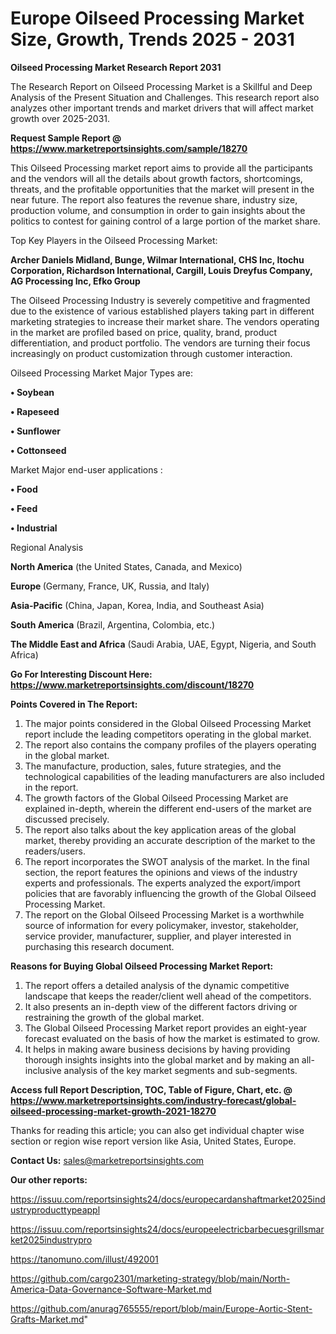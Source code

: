 # Europe Oilseed Processing Market Size, Growth, Trends 2025 - 2031

<strong>Oilseed Processing Market Research Report 2031</strong>

The Research Report on Oilseed Processing Market is a Skillful and Deep Analysis of the Present Situation and Challenges. This research report also analyzes other important trends and market drivers that will affect market growth over 2025-2031.

<strong>Request Sample Report @ <a href=https://www.marketreportsinsights.com/sample/18270>https://www.marketreportsinsights.com/sample/18270</a></strong>

This Oilseed Processing market report aims to provide all the participants and the vendors will all the details about growth factors, shortcomings, threats, and the profitable opportunities that the market will present in the near future. The report also features the revenue share, industry size, production volume, and consumption in order to gain insights about the politics to contest for gaining control of a large portion of the market share.

Top Key Players in the Oilseed Processing Market:

<strong>Archer Daniels Midland, Bunge, Wilmar International, CHS Inc, Itochu Corporation, Richardson International, Cargill, Louis Dreyfus Company, AG Processing Inc, Efko Group</strong>

The Oilseed Processing Industry is severely competitive and fragmented due to the existence of various established players taking part in different marketing strategies to increase their market share. The vendors operating in the market are profiled based on price, quality, brand, product differentiation, and product portfolio. The vendors are turning their focus increasingly on product customization through customer interaction.

Oilseed Processing Market Major Types are:

<strong>• Soybean

• Rapeseed

• Sunflower

• Cottonseed</strong>

Market Major end-user applications :

<strong>• Food

• Feed

• Industrial</strong>

Regional Analysis

</u><strong><b>North America</b></strong> (the United States, Canada, and Mexico)

<strong><b>Europe </b></strong>(Germany, France, UK, Russia, and Italy)

<strong><b>Asia-Pacific</b></strong> (China, Japan, Korea, India, and Southeast Asia)

<strong><b>South America</b></strong> (Brazil, Argentina, Colombia, etc.)

<strong><b>The Middle East and Africa</b></strong> (Saudi Arabia, UAE, Egypt, Nigeria, and South Africa)

<strong>Go For Interesting Discount Here: <a href=https://www.marketreportsinsights.com/discount/18270>https://www.marketreportsinsights.com/discount/18270</a></strong>

<strong>Points Covered in The Report:</strong>
<ol>
  <li>The major points considered in the Global Oilseed Processing Market report include the leading competitors operating in the global market.</li>
  <li>The report also contains the company profiles of the players operating in the global market.</li>
  <li>The manufacture, production, sales, future strategies, and the technological capabilities of the leading manufacturers are also included in the report.</li>
  <li>The growth factors of the Global Oilseed Processing Market are explained in-depth, wherein the different end-users of the market are discussed precisely.</li>
  <li>The report also talks about the key application areas of the global market, thereby providing an accurate description of the market to the readers/users.</li>
  <li>The report incorporates the SWOT analysis of the market. In the final section, the report features the opinions and views of the industry experts and professionals. The experts analyzed the export/import policies that are favorably influencing the growth of the Global Oilseed Processing Market.</li>
  <li>The report on the Global Oilseed Processing Market is a worthwhile source of information for every policymaker, investor, stakeholder, service provider, manufacturer, supplier, and player interested in purchasing this research document.</li>
</ol>
<strong>Reasons for Buying Global Oilseed Processing Market Report:</strong>

<ol>
  <li>The report offers a detailed analysis of the dynamic competitive landscape that keeps the reader/client well ahead of the competitors.</li>
  <li>It also presents an in-depth view of the different factors driving or restraining the growth of the global market.</li>
  <li>The Global Oilseed Processing Market report provides an eight-year forecast evaluated on the basis of how the market is estimated to grow.</li>
  <li>It helps in making aware business decisions by having providing thorough insights insights into the global market and by making an all-inclusive analysis of the key market segments and sub-segments.</li>
</ol>
<strong>Access full Report Description, TOC, Table of Figure, Chart, etc. @ <a href=https://www.marketreportsinsights.com/industry-forecast/global-oilseed-processing-market-growth-2021-18270>https://www.marketreportsinsights.com/industry-forecast/global-oilseed-processing-market-growth-2021-18270</a></strong>


Thanks for reading this article; you can also get individual chapter wise section or region wise report version like Asia, United States, Europe.

<strong>Contact Us:</strong>
sales@marketreportsinsights.com

<strong>Our other reports:</strong>

<a href=https://issuu.com/reportsinsights24/docs/europecardanshaftmarket2025industryproducttypeappl>https://issuu.com/reportsinsights24/docs/europecardanshaftmarket2025industryproducttypeappl</a>

<a href=https://issuu.com/reportsinsights24/docs/europeelectricbarbecuesgrillsmarket2025industrypro>https://issuu.com/reportsinsights24/docs/europeelectricbarbecuesgrillsmarket2025industrypro</a>

<a href=https://tanomuno.com/illust/492001>https://tanomuno.com/illust/492001</a>

<a href=https://github.com/cargo2301/marketing-strategy/blob/main/North-America-Data-Governance-Software-Market.md>https://github.com/cargo2301/marketing-strategy/blob/main/North-America-Data-Governance-Software-Market.md</a>

<a href=https://github.com/anurag765555/report/blob/main/Europe-Aortic-Stent-Grafts-Market.md>https://github.com/anurag765555/report/blob/main/Europe-Aortic-Stent-Grafts-Market.md</a>"
